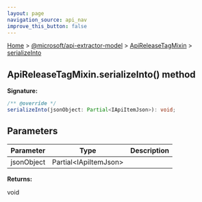 ```yaml
---
layout: page
navigation_source: api_nav
improve_this_button: false
---
```



[Home](./index.md) &gt; [@microsoft/api-extractor-model](./api-extractor-model.md) &gt; [ApiReleaseTagMixin](./api-extractor-model.apireleasetagmixin.md) &gt; [serializeInto](./api-extractor-model.apireleasetagmixin.serializeinto.md)

## ApiReleaseTagMixin.serializeInto() method


<b>Signature:</b>

```typescript
/** @override */
serializeInto(jsonObject: Partial<IApiItemJson>): void;
```

## Parameters

|  Parameter | Type | Description |
|  --- | --- | --- |
|  jsonObject | Partial&lt;IApiItemJson&gt; |  |

<b>Returns:</b>

void
